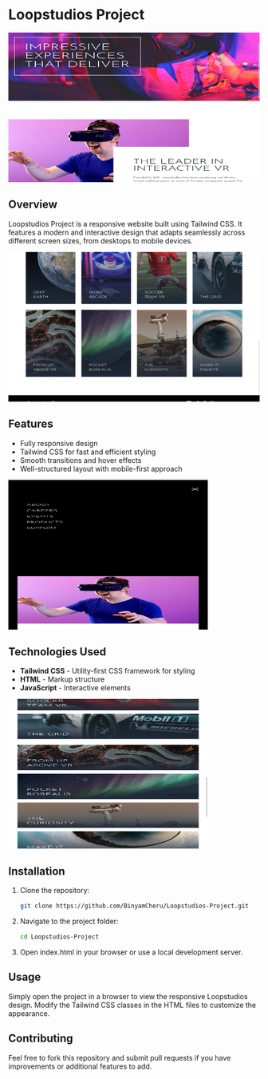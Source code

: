 # Loopstudios Project

<img src="https://github.com/BinyamCheru/Loopstudios-Project/blob/master/loopstudio%20desktop%20navbar.png" width="600" height="300" />

## Overview
Loopstudios Project is a responsive website built using Tailwind CSS. It features a modern and interactive design that adapts seamlessly across different screen sizes, from desktops to mobile devices.

<img src="https://github.com/BinyamCheru/Loopstudios-Project/blob/master/loopstudio%20desktop.png" width="600" height="300" />

## Features
- Fully responsive design
- Tailwind CSS for fast and efficient styling
- Smooth transitions and hover effects
- Well-structured layout with mobile-first approach

<img src="https://github.com/BinyamCheru/Loopstudios-Project/blob/master/loopstudio%20mobile%20navbar.png" width="400" height="300" />

## Technologies Used
- **Tailwind CSS** - Utility-first CSS framework for styling
- **HTML** - Markup structure
- **JavaScript** - Interactive elements

<img src="https://github.com/BinyamCheru/Loopstudios-Project/blob/master/loopstudio%20mobile.png" width="400" height="300" />

## Installation
1. Clone the repository:
   ```sh
   git clone https://github.com/BinyamCheru/Loopstudios-Project.git
2. Navigate to the project folder:
   ```sh
   cd Loopstudios-Project
3. Open index.html in your browser or use a local development server.

## Usage
Simply open the project in a browser to view the responsive Loopstudios design. Modify the Tailwind CSS classes in the HTML files to customize the appearance.

## Contributing
Feel free to fork this repository and submit pull requests if you have improvements or additional features to add.
